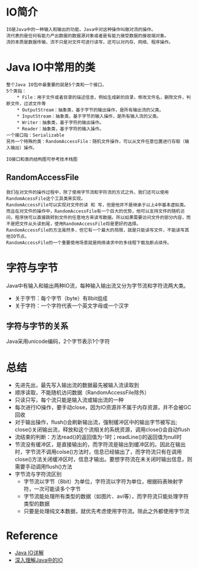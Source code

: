 # IO简介
```
IO是Java中的一种输入和输出的功能，Java中对这种操作叫做对流的操作。
流代表的是任何有能力产出数据的数据源对象或者是有能力接受数据的接收端对象。
流的本质是数据传输，流不只是对文件可进行读写，还可以对内存、网络、程序操作。
```

# Java IO中常用的类
```
整个Java IO包中最重要的就是5个类和一个接口。
5个类指：
    * File：用于文件或者目录的描述信息，例如生成新的目录，修改文件名，删除文件，判断文件，过滤文件等
    * OutputStream：抽象类，基于字节的输出操作，是所有输出流的父类。
    * InputStream：抽象类，基于字节的输入操作，是所有输入流的父类。
    * Writer：抽象类，基于字符的输出操作。
    * Reader：抽象类，基于字符的输入操作。
一个接口指：Serializable
另外一个特殊的类：RandomAccessFile：随机文件操作，可以从文件任意位置进行存取（输入输出）操作。
```
`IO接口和类的结构图可参考技术栈图`

## RandomAccessFile
```
我们在对文件的操作过程中，除了使用字节流和字符流的方式之外，我们还可以使用RandomAcessFile这个工具类来实现。
RandomAccessFile可以实现对文件的读 和 写，但是他并不是继承于以上4中基本虚拟类。
而且在对文件的操作中，RandomAccessFile有一个巨大的优势，他可以支持文件的随机访问，程序快可以直接跳转到文件的任意地方来读写数据。所以如果需要访问文件的部分内容，而不是把文件从头读到尾，使用RandomAccessFile将是更好的选择。
RandomAccessFile的方法虽然多，但它有一个最大的局限，就是只能读写文件，不能读写其他IO节点。
RandomAccessFile的一个重要使用场景就是网络请求中的多线程下载及断点续传。
```

# 字符与字节
Java中有输入和输出两种IO流，每种输入输出流又分为字节流和字符流两大类。

* 关于字节：每个字节（byte）有8bit组成
* 关于字符：一个字符代表一个英文字母或一个汉字

## 字符与字节的关系
Java采用unicode编码，2个字节表示1个字符

# 总结
* 先进先出，最先写入输出流的数据最先被输入流读取到
* 顺序读取，不能随机访问数据（RandomAccessFile除外）
* 只读只写，每个流只能是输入流或输出流的一种
* 每次进行IO操作，要手动close，因为IO资源并不属于内存资源，并不会被GC回收
* 对于输出操作，flush()会刷新输出流，强制缓冲区中的输出字节被写出; close()关闭输出流，释放和这个流相关的系统资源，调用close()会自动flush
* 流结束的判断：方法read()的返回值为-1时；readLine()的返回值为null时
* 节流没有缓冲区，是直接输出的，而字符流是输出到缓冲区的。因此在输出时，字节流不调用colse()方法时，信息已经输出了，而字符流只有在调用close()方法关闭缓冲区时，信息才输出。要想字符流在未关闭时输出信息，则需要手动调用flush()方法
* 字节流与字符流区别
    * 字节流以字节（8bit）为单位，字符流以字符为单位，根据码表映射字符，一次可能读多个字节
    * 字节流能处理所有类型的数据（如图片、avi等），而字符流只能处理字符类型的数据
    * 只要是处理纯文本数据，就优先考虑使用字符流。除此之外都使用字节流

# Reference
* [Java IO详解](https://www.jianshu.com/p/aea76bc0e6d1)
* [深入理解Java中的IO](https://www.cnblogs.com/ylspace/p/8128112.html)